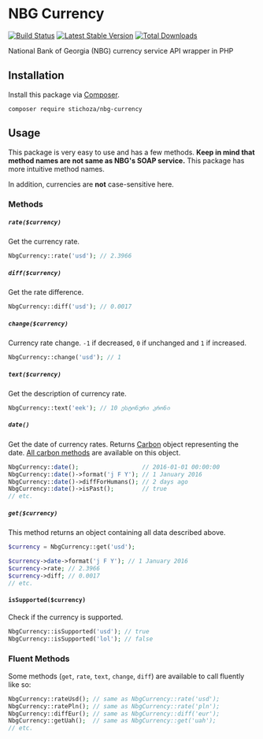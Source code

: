 # NBG Currency

[![Build Status](https://travis-ci.org/Stichoza/nbg-currency.svg?branch=master)](https://travis-ci.org/Stichoza/nbg-currency) [![Latest Stable Version](https://img.shields.io/packagist/v/Stichoza/nbg-currency.svg)](https://packagist.org/packages/stichoza/nbg-currency) [![Total Downloads](https://img.shields.io/packagist/dt/Stichoza/nbg-currency.svg)](https://packagist.org/packages/stichoza/nbg-currency)

National Bank of Georgia (NBG) currency service API wrapper in PHP

## Installation

Install this package via [Composer](https://getcomposer.org/).

```
composer require stichoza/nbg-currency
```

## Usage

This package is very easy to use and has a few methods. **Keep in mind that method names are not same as NBG's SOAP service.** This package has more intuitive method names.

In addition, currencies are **not** case-sensitive here.

### Methods

##### `rate($currency)`

Get the currency rate.

```php
NbgCurrency::rate('usd'); // 2.3966
```

##### `diff($currency)`

Get the rate difference.

```php
NbgCurrency::diff('usd'); // 0.0017
```

##### `change($currency)`

Currency rate change. `-1` if decreased, `0` if unchanged and `1` if increased.

```php
NbgCurrency::change('usd'); // 1
```

##### `text($currency)`

Get the description of currency rate.

```php
NbgCurrency::text('eek'); // 10 ესტონური კრონი
```

##### `date()`

Get the date of currency rates. Returns [Carbon](http://carbon.nesbot.com) object representing the date. [All carbon methods](http://carbon.nesbot.com/docs/#api-difference) are available on this object.

```php
NbgCurrency::date();                  // 2016-01-01 00:00:00
NbgCurrency::date()->format('j F Y'); // 1 January 2016
NbgCurrency::date()->diffForHumans(); // 2 days ago
NbgCurrency::date()->isPast();        // true
// etc.
```

##### `get($currency)`

This method returns an object containing all data described above.

```php
$currency = NbgCurrency::get('usd');

$currency->date->format('j F Y'); // 1 January 2016
$currency->rate; // 2.3966
$currency->diff; // 0.0017
// etc.
```

#### `isSupported($currency)`

Check if the currency is supported.

```php
NbgCurrency::isSupported('usd'); // true
NbgCurrency::isSupported('lol'); // false
```

### Fluent Methods

Some methods (`get`, `rate`, `text`, `change`, `diff`) are available to call fluently like so:

```php
NbgCurrency::rateUsd(); // same as NbgCurrency::rate('usd');
NbgCurrency::ratePln(); // same as NbgCurrency::rate('pln');
NbgCurrency::diffEur(); // same as NbgCurrency::diff('eur');
NbgCurrency::getUah();  // same as NbgCurrency::get('uah');
// etc.
```

